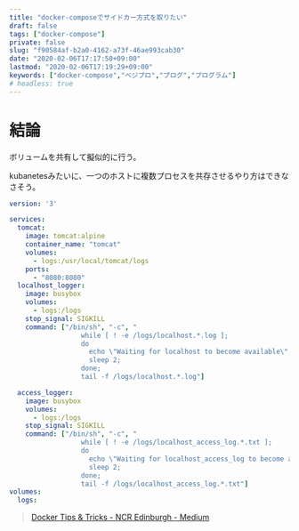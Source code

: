 ```yaml
---
title: "docker-composeでサイドカー方式を取りたい"
draft: false
tags: ["docker-compose"]
private: false
slug: "f90584af-b2a0-4162-a73f-46ae993cab30"
date: "2020-02-06T17:17:50+09:00"
lastmod: "2020-02-06T17:19:29+09:00"
keywords: ["docker-compose","ベジプロ","プログ","プログラム"]
# headless: true
---
```


# 結論
ボリュームを共有して擬似的に行う。

kubanetesみたいに、一つのホストに複数プロセスを共存させるやり方はできなさそう。

```yml
version: '3'

services:
  tomcat:
    image: tomcat:alpine
    container_name: "tomcat"
    volumes:
      - logs:/usr/local/tomcat/logs
    ports:
      - "8080:8080"
  localhost_logger:
    image: busybox
    volumes:
      - logs:/logs
    stop_signal: SIGKILL
    command: ["/bin/sh", "-c", "
                  while [ ! -e /logs/localhost.*.log ]; 
                  do 
                    echo \"Waiting for localhost to become available\"; 
                    sleep 2; 
                  done; 
                  tail -f /logs/localhost.*.log"]

  access_logger:
    image: busybox
    volumes:
      - logs:/logs
    stop_signal: SIGKILL
    command: ["/bin/sh", "-c", "
                  while [ ! -e /logs/localhost_access_log.*.txt ]; 
                  do 
                    echo \"Waiting for localhost_access_log to become available\"; 
                    sleep 2; 
                  done; 
                  tail -f /logs/localhost_access_log.*.txt"]
volumes:
  logs:
```

> [Docker Tips & Tricks - NCR Edinburgh - Medium](https://medium.com/ncr-edinburgh/docker-tips-tricks-516b9ba41aa2)
